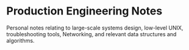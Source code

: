 # Production Engineering Notes
Personal notes relating to large-scale systems design, low-level UNIX, troubleshooting tools, Networking, and relevant data structures and algorithms.
